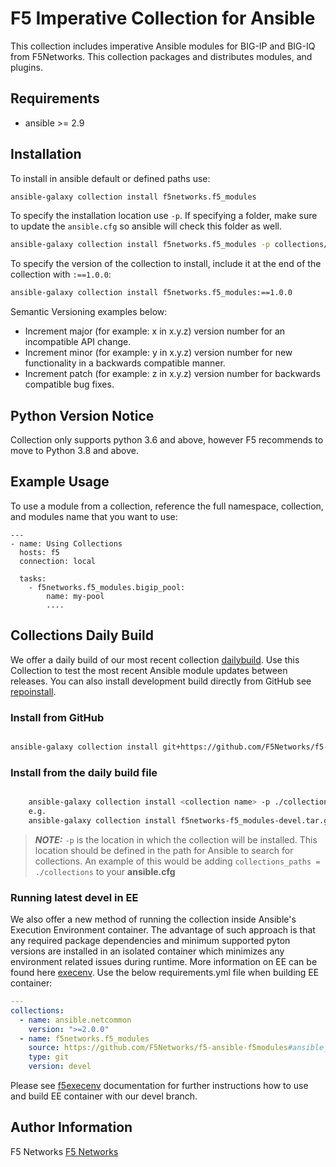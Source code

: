 # F5 Imperative Collection for Ansible

This collection includes imperative Ansible modules for BIG-IP and BIG-IQ from F5Networks.
This collection packages and distributes modules, and plugins.

## Requirements

 - ansible >= 2.9

## Installation
To install in ansible default or defined paths use:
```bash
ansible-galaxy collection install f5networks.f5_modules
```

To specify the installation location use `-p`. If specifying a folder, make sure to update the `ansible.cfg` so ansible will check this folder as well.
```bash
ansible-galaxy collection install f5networks.f5_modules -p collections/
```

To specify the version of the collection to install, include it at the end of the collection with `:==1.0.0`:
```bash
ansible-galaxy collection install f5networks.f5_modules:==1.0.0
```

Semantic Versioning examples below:
- Increment major (for example: x in x.y.z) version number for an incompatible API change.
- Increment minor (for example: y in x.y.z) version number for new functionality in a backwards compatible manner.
- Increment patch (for example: z in x.y.z) version number for backwards compatible bug fixes.

## Python Version Notice
Collection only supports python 3.6 and above, however F5 recommends to move to Python 3.8 and above.

## Example Usage

To use a module from a collection, reference the full namespace, collection, and modules name that you want to use:

```
---
- name: Using Collections
  hosts: f5
  connection: local

  tasks:
    - f5networks.f5_modules.bigip_pool:
        name: my-pool
        ....

```

## Collections Daily Build

We offer a daily build of our most recent collection [dailybuild]. Use this Collection to test the most
recent Ansible module updates between releases. You can also install development build directly from GitHub see [repoinstall].

### Install from GitHub
```bash

ansible-galaxy collection install git+https://github.com/F5Networks/f5-ansible-bigip.git#ansible_collections/f5networks/f5_bigip
```

### Install from the daily build file
```bash

    ansible-galaxy collection install <collection name> -p ./collections
    e.g.
    ansible-galaxy collection install f5networks-f5_modules-devel.tar.gz -p ./collections
```

> **_NOTE:_**  `-p` is the location in which the collection will be installed. This location should be defined in the path for
    Ansible to search for collections. An example of this would be adding ``collections_paths = ./collections``
    to your **ansible.cfg**

### Running latest devel in EE
We also offer a new method of running the collection inside Ansible's Execution Environment container. 
The advantage of such approach is that any required package dependencies and minimum supported pyton versions are 
installed in an isolated container which minimizes any environment related issues during runtime. More information on EE
can be found here [execenv]. Use the below requirements.yml file when building EE container:

```yaml
---
collections:
  - name: ansible.netcommon
    version: ">=2.0.0"
  - name: f5networks.f5_modules
    source: https://github.com/F5Networks/f5-ansible-f5modules#ansible_collections/f5networks/f5_modules
    type: git
    version: devel
```

Please see [f5execenv] documentation for further instructions how to use and build EE container with our devel branch.


## Author Information

F5 Networks
[F5 Networks](http://www.f5.com)


[repoinstall]: https://docs.ansible.com/ansible/latest/user_guide/collections_using.html#installing-a-collection-from-a-git-repository
[dailybuild]: https://f5-ansible.s3.amazonaws.com/collections/f5networks-f5_modules-devel.tar.gz
[execenv]: https://docs.ansible.com/automation-controller/latest/html/userguide/execution_environments.html
[f5execenv]: http://clouddocs.f5.com/products/orchestration/ansible/devel/usage/exec-env.html
